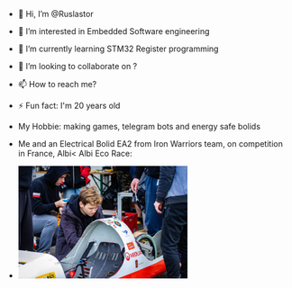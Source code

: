 - 👋 Hi, I’m @Ruslastor
- 👀 I’m interested in Embedded Software engineering
- 🌱 I’m currently learning STM32 Register programming
- 💞️ I’m looking to collaborate on ?
- 📫 How to reach me?
- ⚡ Fun fact: I'm 20 years old

- My Hobbie: making games, telegram bots and energy safe bolids

- Me and an Electrical Bolid EA2 from Iron Warriors team, on competition in France, Albi< Albi Eco Race:
- <img src="images_me/bolid.jpg" width=300 alt='Me and a EA2'/>

